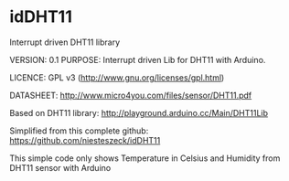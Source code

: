 idDHT11
=======

Interrupt driven DHT11 library

VERSION:   0.1
PURPOSE: 	Interrupt driven Lib for DHT11 with Arduino.

LICENCE:	GPL v3 (http://www.gnu.org/licenses/gpl.html)

DATASHEET: http://www.micro4you.com/files/sensor/DHT11.pdf
	
Based on DHT11 library: http://playground.arduino.cc/Main/DHT11Lib

Simplified from this complete github: https://github.com/niesteszeck/idDHT11

This simple code only shows Temperature in Celsius and Humidity from DHT11 sensor with Arduino
